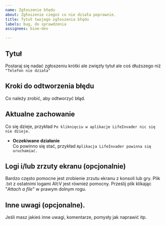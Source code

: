 ```yaml
---
name: Zgłoszenie błędu
about: Zgłoszenie czegoś co nie działa poprawnie.
title: Tytuł twojego zgłoszenia błędu
labels: bug, do sprawdzenia
assignees: bioe-dev

---
```


## **Tytuł**  
Postaraj się nadać zgłoszeniu krótki ale zwięzły tytuł ale coś dłuższego niż `"Telefon nie działa"`

## **Kroki do odtworzenia błędu**  
Co należy zrobić, aby odtworzyć błąd.

## **Aktualne zachowanie**  
Co się dzieje, przykład `Po kliknięciu w aplikacje LifeInvader nic się nie dzieje.`

- **Oczekiwane działanie**  
Co powinno się stać, przykład `Aplikacja LifeInvader powinna się uruchamiać.`

## **Logi i/lub zrzuty ekranu (opcjonalnie)**  
Bardzo często pomocne jest zrobienie zrzutu ekranu z konsoli lub gry. Plik .txt z ostatnimi logami Alt:V jest również pomocny.
Prześlij plik klikając "*Attach a file*" w prawym dolnym rogu.

## **Inne uwagi (opcjonalne).**  
Jeśli masz jakieś inne uwagi, komentarze, pomysły jak naprawić itp.

